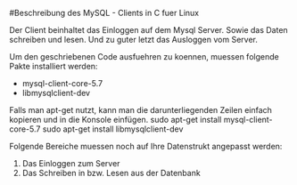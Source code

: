 #Beschreibung des MySQL - Clients in C fuer Linux

Der Client beinhaltet das Einloggen auf dem Mysql Server.
Sowie das Daten schreiben und lesen.
Und zu guter letzt das Ausloggen vom Server.

Um den geschriebenen Code ausfuehren zu koennen, muessen folgende Pakte installiert werden:

* mysql-client-core-5.7
* libmysqlclient-dev

Falls man apt-get nutzt, kann man die darunterliegenden Zeilen einfach kopieren
und in die Konsole einfügen.
sudo apt-get install mysql-client-core-5.7
sudo apt-get install libmysqlclient-dev

Folgende Bereiche muessen noch auf Ihre Datenstrukt angepasst werden:

1. Das Einloggen zum Server
2. Das Schreiben in bzw. Lesen aus der Datenbank 
